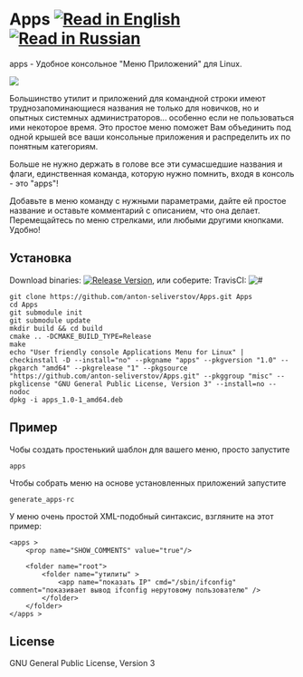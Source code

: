 Apps [![Read in English](http://www.printableworldflags.com/icon-flags/24/United%20Kingdom.png)](https://github.com/anton-seliverstov/Apps) [![Read in Russian](http://www.printableworldflags.com/icon-flags/24/Russian%20Federation.png)](https://github.com/anton-seliverstov/Apps/blob/master/README.ru.md)
======

apps - Удобное консольное "Меню Приложений" для Linux.

![](https://s.neepic.com/gq4LoBq4.gif)

Большинство утилит и приложений для командной строки имеют 
труднозапоминающиеся названия не только для новичков, но и опытных системных администраторов... 
особенно если не пользоваться ими некоторое время.
Это простое меню поможет Вам объединить под одной крышей все ваши консольные 
приложения и распределить их по понятным категориям.

Больше не нужно держать в голове все эти сумасшедшие названия и флаги,
единственная команда, которую нужно помнить, входя в консоль - это "apps"!

Добавьте в меню команду с нужными параметрами, дайте ей простое название
и оставьте комментарий с описанием, что она делает.
Перемещайтесь по меню стрелками, или любыми другими кнопками.
Удобно!

Установка
-----------

Download binaries: [![Release Version](https://img.shields.io/github/release/anton-seliverstov/Apps.svg)](https://github.com/anton-seliverstov/Apps/releases), или соберите:
TravisCI: ![#](https://travis-ci.org/anton-seliverstov/Apps.svg?branch=master)
```
git clone https://github.com/anton-seliverstov/Apps.git Apps
cd Apps
git submodule init
git submodule update
mkdir build && cd build
cmake .. -DCMAKE_BUILD_TYPE=Release
make
echo "User friendly console Applications Menu for Linux" | checkinstall -D --install="no" --pkgname "apps" --pkgversion "1.0" --pkgarch "amd64" --pkgrelease "1" --pkgsource "https://github.com/anton-seliverstov/Apps.git" --pkggroup "misc" --pkglicense "GNU General Public License, Version 3" --install=no --nodoc
dpkg -i apps_1.0-1_amd64.deb
```

Пример
-------

Чобы создать простенький шаблон для вашего меню, просто запустите 
```
apps
```

Чтобы собрать меню на основе установленных приложений запустите
```
generate_apps-rc
```

У меню очень простой XML-подобный синтаксис, 
взгляните на этот пример:
```
<apps >
    <prop name="SHOW_COMMENTS" value="true"/>

    <folder name="root">
        <folder name="утилиты" >
            <app name="показать IP" cmd="/sbin/ifconfig" comment="показивает вывод ifconfig нерутовому пользователю" />
        </folder>
    </folder>
</apps >
```
## License

GNU General Public License, Version 3

